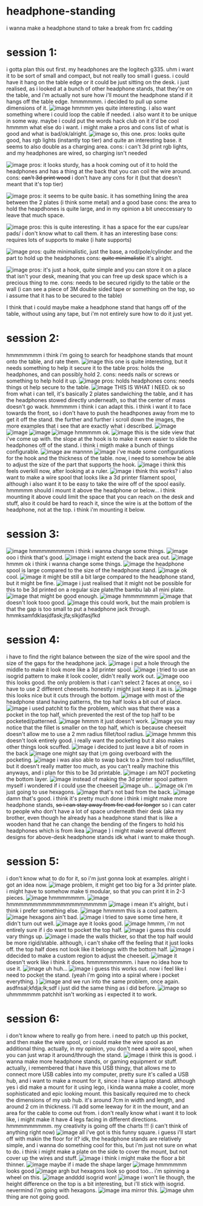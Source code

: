 # headphone-standing
i wanna make a headphone stand to take a break from frc cadding

# session 1:
i gotta plan this out first.
my headphones are the logitech g335.
uhm
i want it to be sort of small and compact, but not really too small i guess. i could have it hang on the table edge or it could be just sitting on the desk.
i just realised, as i looked at a bunch of other headphone stands, that they're on the table, and i'm actually not sure how i'll mount the headphone stand if it hangs off the table edge.
hmmmmmm.
i decided to pull up some dimensions of it. 
![image](https://github.com/user-attachments/assets/80b8e3c4-1180-4eb8-a5a6-612da71ef5dc)
hmmmm yes quite interesting. 
i also want something where i could loop the cable if needed. 
i also want it to be unique in some way. 
maybe i could put the words  hack club on it
it'd be cool
hmmmm what else do i want.
i might make a pros and cons list of what is good and what is bad/ok/alright.
![image](https://github.com/user-attachments/assets/f01e1c97-4ba1-4379-aad6-19975337704b)
so, this one. 
pros: looks quite good, has rgb lights (instantly top tier) and quite an interesting base. it seems to also double as a charging area.
cons: i can't 3d print rgb lights, and my headphones are wired, so charging isn't needed

![image](https://github.com/user-attachments/assets/9023b597-7f9a-4ca3-ac08-03fa34c9a921)
pros: it looks sturdy, has a hook coming out of it to hold the headphones and has a thing at the back that you can coil the wire around.
cons: ~~can't 3d print wood~~ i don't have any cons for it (but that doesn't meant that it's top tier)

![image](https://github.com/user-attachments/assets/2967c97b-79a8-45f5-a62a-efb23f23e8be)
pros: it seems to be quite basic. it has something lining the area between the 2 plates (i think some metal) and a good base
cons: the area to hold the heapdhones is quite large, and in my opinion a bit uneccessary to leave that much space.

![image](https://github.com/user-attachments/assets/f5c74e5b-e0b1-48b0-a7a5-a78f8b236be0)
pros: this is quite interesting. it has a space for the ear cups/ear pads/ i don't know what to call them. it has an interesting base
cons: requires lots of supports to make (i hate supports) 

![image](https://github.com/user-attachments/assets/dd49e9df-05e0-4fc6-96b7-7438be4337d5)
pros: quite minimalistic, just the base, a rod/pole/cylinder and the part to hold up the headphones
cons: ~~quite minimalistic~~ it's alright.

![image](https://github.com/user-attachments/assets/16391a21-dc38-4cd4-88e8-28978fba0089)
pros: it's just a hook, quite simple and you can store it on a place that isn't your desk, meaning that you can free up desk space which is a precious thing to me.
cons: needs to be secured rigidly to the table or the wall (i can see a piece of 3M double sided tape or something on the top, so i assume that it has to be secured to the table)

I think that i could maybe make a headphone stand that hangs off of the table, without using any tape, but i'm not entirely sure how to do it just yet. 

# session 2:
hmmmmmmm
i think i'm going to search for headphone stands that mount onto the table, and rate them.
![image](https://github.com/user-attachments/assets/cc3b9126-cfbb-421f-9ab0-ce1f463a6201)
this one is quite interesting, but it needs something to help it secure it to the table
pros: holds the headphones, and can possibly hold 2.
cons: needs nails or screws or something to help hold it up.
![image](https://github.com/user-attachments/assets/929aa047-2d99-4b5e-918e-8d1ba6db874d)
pros: holds headphones
cons: needs things ot help secure to the table. 
![image](https://github.com/user-attachments/assets/8d62b198-c2a2-492a-9f81-e521efdeeedf)
THIS IS WHAT I NEED.
ok so
from what i can tell, it's basically 2 plates sandwiching the table, and it has the headphones stowed directly underneath, so that the center of mass doesn't go wack. 
hmmmmm i think i can adapt this. 
i think i want it to face towards the front, so i don't have to push the headhpones away from me to get it off the stand. 
the further and further i scroll down the images, the more examples that i see that are exactly what i described.
![image](https://github.com/user-attachments/assets/0f1a7fda-aefb-4d43-8b5d-811b13780041)
![image](https://github.com/user-attachments/assets/17ca6820-824c-4cf5-a08c-01a8a2693bfe)
![image](https://github.com/user-attachments/assets/8d696eb9-1ba6-48e9-9126-c69614d1df74)
![image](https://github.com/user-attachments/assets/b70f11d0-0e26-407b-9d1b-b2b99aa96ed6)
hmmmmm ok. 
![image](https://github.com/user-attachments/assets/12fbb076-06cc-48ed-bdc2-8631830aac89)
this is the side view that i've come up with. the slope at the hook is to make it even easier to slide the headphones off of the stand. 
i think i migth make a bunch of things configurable. 
![image](https://github.com/user-attachments/assets/ab5afe7f-2159-42cb-a672-3b37802edec9)
aw mannnn
![image](https://github.com/user-attachments/assets/4ac00ec9-ffc5-43a9-a560-a8d7aba89721)
i've made some configurations for the hook and the thickness of the table. now, i need to somehow be able to adjust the size of the part that supports the hook. 
![image](https://github.com/user-attachments/assets/6b1e1a0d-75dd-4473-9d25-a22033f86da4)
i think this feels overkill now, after looking at a ruler. 
![image](https://github.com/user-attachments/assets/a4ff8c52-a13c-4394-a0af-228b556022dc)
i think this works?
i also want to make a wire spool that looks like a 3d printer filament spool, although i also want it to be easy to take the wire off of the spool easily. 
hmmmmm
should i mount it above the headphone or below...
i think mounting it above could limit the space that you can reach on the desk and stuff, also it could be hard to reach it, since the wire is at the bottom of the headphone, not at the top. 
i think i'm mounting it below.

# session 3:
![image](https://github.com/user-attachments/assets/63b79925-b217-4dea-9dee-df34f33d4ba2)
hmmmmmmmmm
i think i wanna change some things. 
![image](https://github.com/user-attachments/assets/72d2f5fa-a28c-42ec-896f-3e70b6dc248e)
ooo i think that's good. 
![image](https://github.com/user-attachments/assets/f6e4c7a5-73b1-46aa-bf24-ffaef305f5ec)
i might extend the back area out. 
![image](https://github.com/user-attachments/assets/48020c21-bcf0-4d82-a33a-a36a3ffd4f83)
hmmm ok i think i wanna change some things. 
![image](https://github.com/user-attachments/assets/55099db1-d506-4075-85f2-5cd05c761b44)
the headphone spool is large compared to the size of the headphone stand. 
![image](https://github.com/user-attachments/assets/dd076829-49f7-4b9f-908d-35fe89f3e3af)
ok cool.
![image](https://github.com/user-attachments/assets/1ad6a664-2b90-4ac1-9930-0ea38410b04b)
it might be still a bit large compared to the headphone stand, but it might be fine. 
![image](https://github.com/user-attachments/assets/68b14cb5-1a38-4652-8771-08d81887bdce)
i just realised that it might not be possible for this to be 3d printed on a regular size plate/the bambu lab a1 mini plate. 
![image](https://github.com/user-attachments/assets/9ce438fd-d163-4e23-918b-0fbb735cb3bd)
that might be good enough. 
![image](https://github.com/user-attachments/assets/107f6dca-4653-4354-9c8b-f4ecb03a47cb)
hmmmmmmm
![image](https://github.com/user-attachments/assets/f2d0094c-2ef5-4e00-a9bc-be6a95b76d2c)
that doesn't look tooo good. 
![image](https://github.com/user-attachments/assets/4c4a1e79-4d81-462b-9986-6278c45f4656)
this could work, but the main problem is that the gap is too small to put a headphone jack through. 
hmmksamfdklasjdfask;jfa;slkjdfasjfkd

# session 4:
i have to find the right balance between the size of the wire spool and the size of the gaps for the headphone jack. 
![image](https://github.com/user-attachments/assets/891e2fc3-a220-4877-9562-ae3e2bc52a4c)
i put a hole through the middle to make it look more like a 3d printer spool.
![image](https://github.com/user-attachments/assets/256e8656-1ae2-4210-9f7f-a2ceb7f80d08)
i tried to use an isogrid pattern to make it look cooler, didn't really work out.
![image](https://github.com/user-attachments/assets/819cb5c3-8931-40a5-b84a-8c1d496093f9)
ooo this looks good. 
the only problem is that i can't select 2 faces at once, so i have to use 2 different cheeseits.
honestly i might just keep it as is. 
![image](https://github.com/user-attachments/assets/7a3d0ef6-b132-4ea7-985e-e3707c3ccc6a)
this looks nice but it cuts through the bottom. 
![image](https://github.com/user-attachments/assets/e273e40d-ad81-4bfa-9738-4bd85b0861f5)
with most of the headphone stand having patterns, the top half looks a bit out of place. 
![image](https://github.com/user-attachments/assets/59304919-48f9-48d6-aefb-25fa5b7b2af7)
i used patchit to fix the problem, which was that there was a pocket in the top half, which prevented the rest of the top half to be pocketed/patterned. 
![image](https://github.com/user-attachments/assets/78bdc016-ebee-4f76-95c1-148620699fbe)
hmmm it just doesn't work. 
![image](https://github.com/user-attachments/assets/ca351666-f4d2-4a42-bb93-6ef278241df4)
you may notice that the fillet is smaller on the top half, which is because cheeseit doesn't allow me to use a 2 mm radius fillet/tool radius.
![image](https://github.com/user-attachments/assets/a237a747-3487-49d9-977c-14ddf0ecff95)
hmmm this doesn't look entirely good. i really want the pocketing but it also makes other things look scuffed. 
![image](https://github.com/user-attachments/assets/432bd758-f857-4d45-8717-0131b0b1726d)
i decided to just leave a bit of room in the back
![image](https://github.com/user-attachments/assets/fa9b8673-23b3-4e84-bf64-89e5423af454)
one might say that i;m going overboard with the pocketing. 
![image](https://github.com/user-attachments/assets/df7e34eb-3173-42ee-8ba3-eb4625bbb57d)
i was also able to swap back to a 2mm tool radius/fillet, but it doesn't really matter too much, as you can't really machine this anyways, and i plan for this to be 3d printable. 
![image](https://github.com/user-attachments/assets/5f5d2abf-d0fa-4dff-b4af-3e10e5ab136a)
i am NOT pocketing the bottom layer. 
![image](https://github.com/user-attachments/assets/96888fc7-74c1-4016-94ff-aa9c17a1a1ee)
instead of making the 3d printer spool pattern myself i wondered if i could use the cheeseit
![image](https://github.com/user-attachments/assets/a9dea842-64e9-4a13-bd5e-7c63ea853019)
uh...
![image](https://github.com/user-attachments/assets/2e02cf61-dfee-40c7-b9b4-0b6d4f56a74f)
ok i'm just going to use hexagons. 
![image](https://github.com/user-attachments/assets/704bdbe2-5a4d-43d9-9c5f-768aced9c679)
that's not bad from the back.
![image](https://github.com/user-attachments/assets/e7cde5fc-1126-4ed3-a52b-04e6104def9e)
damn that's good.
i think it's pretty much done
i think i might make more headphone stands, ~~so i can stay away from frc cad for longer~~ so i can cater to people who don't have a lot of space underneath their desk (aka my brother, even though he already has a headphone stand that is like a wooden hand that he can change the bending of the fingers to hold his headphones which is from ikea
![image](https://github.com/user-attachments/assets/2d76e6e7-be31-4121-8de4-d094c0ea82fd)
)
i might make several different designs for above-desk headphone stands
idk what i want to make though. 

# session 5:
i don't know what to do for it, so i'm just gonna look at examples. 
alright i got an idea now. 
![image](https://github.com/user-attachments/assets/00548d43-7b3f-4e21-9547-61ba09dd3034)
problem, it might get too big for a 3d printer plate. 
i might have to somehow make ti modular, so that you can print it in 2-3 pieces. 
![image](https://github.com/user-attachments/assets/187eb807-ad0e-4069-8300-eedb6f024d63)
hmmmmmmm.
![image](https://github.com/user-attachments/assets/03273889-43bc-4d33-93ef-422886de5a1f)
hmmmmmmmmmmmmmmmmmmmmm
![image](https://github.com/user-attachments/assets/b12db367-0732-4370-9114-5a55e99f3b14)
i mean it's alright, but i think i prefer something else. 
![image](https://github.com/user-attachments/assets/e87d55fc-3081-4eaa-a8ac-f29a6aebc21d)
hmmmm this is a cool pattern.
![image](https://github.com/user-attachments/assets/66e618fc-9931-40b3-a85e-5c1ad6091153)
hexagons ain't bad. 
![image](https://github.com/user-attachments/assets/f992d917-6e81-4ce3-8ee0-7758a1c55522)
i tried to save some time here, it didn't turn out well. 
![image](https://github.com/user-attachments/assets/7cd18f07-066f-4d1b-875f-d45220338260)
aye it looks good. 
![image](https://github.com/user-attachments/assets/b17dee90-e2b9-48ce-a6aa-8f7fd99efe00)
hmmm, i'm not entirely sure if i do want to pocket the top half.
![image](https://github.com/user-attachments/assets/c15c6eed-4708-46c7-9769-d52c39f3efb2)
i guess this could vary things up. 
![image](https://github.com/user-attachments/assets/4ce65fbf-c541-451c-b6f7-045c717a6884)
i made the walls thicker, so that the top half would be more rigid/stable. 
although, i can't shake off the feeling that it just looks off. the top half does not look like it belongs with the bottom half. 
![image](https://github.com/user-attachments/assets/9aade0f1-29fa-40ae-a845-544cd3bdc3e7)
i ddecided to make a custom region to adjust the cheeseit.
![image](https://github.com/user-attachments/assets/5b97c833-f78d-4440-a9c9-c414e69fda30)
it doesn't work like i think it does. hmmmmmmmmm.
i have no idea how to use it. 
![image](https://github.com/user-attachments/assets/01db285a-1b2e-4023-94dd-f85b3eea62ba)
uh huh...
![image](https://github.com/user-attachments/assets/c9cd25c2-2082-40c5-823d-007642b44c6f)
i guess this works out. 
now i feel like i need to pocket the stand. (yeah i'm going into a spiral where i pocket everything. )
![image](https://github.com/user-attachments/assets/37e54545-7339-46ec-8c42-d404a380e9a4)
and we run into the same problem, once again.
asdfnsal;kfdja;lk;sdf
i just did the same thing as i did before. 
![image](https://github.com/user-attachments/assets/a3edc611-49a1-4f6b-8545-02496aade828)
so uhmmmmmm patchhit isn't working as i expected it to work.

# session 6:
i don't know where to really go from here. i need to patch up this pocket, and then make the wire spool, or i could make the wire spool as an additional thing. 
actually, in my opinion, you don't need a wire spool, when you can just wrap it around/through the stand. 
![image](https://github.com/user-attachments/assets/d5803788-b7c9-4f6c-b7f3-248317418958)
i think this is good.
i wanna make more headphone stands, or gaming equipment or stuff.
actually, i remembered that i have this USB thingy, that allows me to connect more USB cables into my computer, pretty sure it's called a USB hub, and i want to make a mount for it, since i have a laptop stand.
although yes i did make a mount for it using lego, i kinda wanna make a cooler, more sophisticated and epic looking mount.
this basically required me to check the dimensions of my usb hub.
it's around 7cm in width and length, and around 2 cm in thickness. i'll add some leeway for it in the mount, and an area for the cable to come out from.
i don't really know what i want it to look like, i might make it have 4 legs facing in different directions.
hmmmmmmmmm.
my creativity is going off the charts !!!
(i can't think of anything right now)
![image](https://github.com/user-attachments/assets/7d964898-b84f-432d-9ec1-436f4850b85c)
all i've got is this funny square. 
i guess i'll start off with makin the floor for it? 
idk, the headphone stands are relatively simple, and i wanna do something cool for this, but i'm just not sure on what to do. 
i think i might make a plate on the side to cover the mount, but not cover up the wires and stuff. 
![image](https://github.com/user-attachments/assets/e07f5bcc-888a-4a70-945e-047f038f0ac9)
i think i might make the floor a bit thinner. 
![image](https://github.com/user-attachments/assets/40c5605e-ff1a-4588-9671-54f53fd45af7)
maybe if i made the shape larger
![image](https://github.com/user-attachments/assets/0e3b7e6c-bc90-4733-b3ff-53def3a00bf7)
hmmmmmm looks good
![image](https://github.com/user-attachments/assets/21a11f46-aff0-4751-ab09-55f1ad953d13)
argh but hexagons look so good too...
i'm spinning a wheel on this. 
![image](https://github.com/user-attachments/assets/92a34c05-adf6-45c3-9ca4-f51cc4ad822a)
andddd isogrid won!
![image](https://github.com/user-attachments/assets/8f52553e-d58d-4392-b137-a9f822c5a9fb)
i won't lie though, the height difference on the top is a bit interesting, but i'll stick with isogrid. 
nevermind i'm going with hexagons. 
![image](https://github.com/user-attachments/assets/b15f87a9-eeef-40be-b3f4-b3dcc3f962fd)
ima mirror this. 
![image](https://github.com/user-attachments/assets/c7be8455-b039-41d1-a1c1-f4142e287e24)
uhm thing are not going good. 
